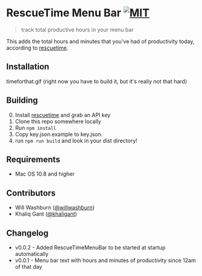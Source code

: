 # RescueTime Menu Bar [![MIT](https://img.shields.io/badge/Hotness-Fire-orange.svg?style=flat-squared)](https://www.youtube.com/watch?v=TyE4vztlPbc&feature=youtu.be&t=6s)
> track total productive hours in your menu bar

This adds the total hours and minutes that you've had of productivity today, according to [rescuetime](http://rescuetime.com?wish-I-had-an-affiliate-key). 

## Installation
timeforthat.gif (right now you have to build it, but it's really not that hard)

## Building
0. Install [rescuetime](http://rescuetime.com?wish-I-had-an-affiliate-key) and grab an API key
1. Clone this repo somewhere locally
2. Run `npm install`
3. Copy key.json.example to key.json.
4. run `npm run build` and look in your dist directory!

## Requirements
* Mac OS 10.8 and higher

## Contributors
- Will Washburn ([@willwashburn](https://github.com/willwashburn))
- Khaliq Gant ([@khaligant](https://github.com/khaliqgant))

## Changelog
- v0.0.2 - Added RescueTimeMenuBar to be started at startup automatically
- v0.0.1 - Menu bar text with hours and minutes of productivity since 12am of that day


